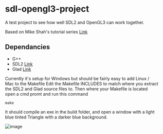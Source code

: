 # sdl-opengl3-project
A test project to see how well SDL2 and OpenGL3 can work together.

Based on Mike Shah's tutorial series [Link](https://www.youtube.com/watch?v=Q7vm264YNrM&list=PLvv0ScY6vfd9zlZkIIqGDeG5TUWswkMox)

## Dependancies
* G++
* SDL2 [Link](https://github.com/libsdl-org/SDL/releases/tag/release-2.26.2)
* Glad [Link](https://glad.dav1d.de/)

Currently it's setup for Windows but should be fairly easy to add Linux / Mac to the Makefile
Edit the Makefile INCLUDES to match where you extract the SDL2 and Glad source files to.
Then where your Makefile is located open a cmd promt and run this command
~~~
make
~~~
It should compile an exe in the build folder, and open a window with a light blue tinted Triangle with a darker blue background.

![image](https://user-images.githubusercontent.com/11281480/215831880-63fd9bce-a175-45b0-b4ba-3908c5d25465.png)
